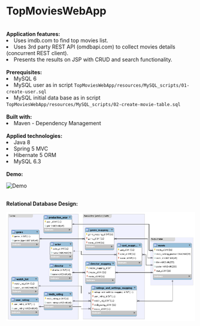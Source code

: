 # TopMoviesWebApp
<br>
  <b>Application features:</b>
  <li>Uses imdb.com to find top movies list.</li>
  <li>Uses 3rd party REST API (omdbapi.com) to collect movies details (concurrent REST client).</li>
  <li>Presents the results on JSP with CRUD and search functionality.</li>
  
  <br>
  <b> Prerequisites: </b>
  <li>MySQL 6</li>
  <li>MySQL user as in script <code>TopMoviesWebApp/resources/MySQL_scripts/01-create-user.sql</code></li>
  <li>MySQL initial data base as in script <code>TopMoviesWebApp/resources/MySQL_scripts/02-create-movie-table.sql</code></li>
  
  <br>
  <b> Built with: </b>
  <li>Maven - Dependency Management</li>
    
  <br>
  <b> Applied technologies: </b>
  <li>Java 8</li>
  <li>Spring 5 MVC</li>
  <li>Hibernate 5 ORM</li>
  <li>MySQL 6.3</li>
  
  <br>
  <b> Demo: </b>  <br>
  
 ![Demo](https://github.com/FStefanski/TopMoviesWebApp/blob/master/resources/GitHub_gif/MovieApp.gif)


  <br>
  <b> Relational Database Design: </b>  <br>
  
 ![Database](https://github.com/FStefanski/TopMoviesWebApp/blob/master/resources/MySQL_scripts/topmovies_database_v2_scheme_diagram.png)
  


